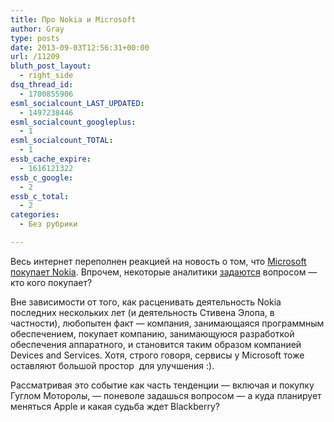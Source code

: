 ```yaml
---
title: Про Nokia и Microsoft
author: Gray
type: posts
date: 2013-09-03T12:56:31+00:00
url: /11209
bluth_post_layout:
  - right_side
dsq_thread_id:
  - 1700855906
esml_socialcount_LAST_UPDATED:
  - 1497238446
esml_socialcount_googleplus:
  - 1
esml_socialcount_TOTAL:
  - 1
essb_cache_expire:
  - 1616121322
essb_c_google:
  - 2
essb_c_total:
  - 2
categories:
  - Без рубрики

---
```








Весь интернет переполнен реакцией на новость о том, что [Microsoft покупает Nokia][1]. Впрочем, некоторые аналитики [задаются][2] вопросом — кто кого покупает?

Вне зависимости от того, как расценивать деятельность Nokia последних нескольких лет (и деятельность Стивена Элопа, в частности), любопытен факт — компания, занимающаяся программным обеспечением, покупает компанию, занимающуюся разработкой обеспечения аппаратного, и становится таким образом компанией Devices and Services. Хотя, строго говоря, сервисы у Microsoft тоже оставляют большой простор  для улучшения :).

Рассматривая это событие как часть тенденции — включая и покупку Гуглом Моторолы, — поневоле задашься вопросом — а куда планирует меняться Apple и какая судьба ждет Blackberry?

 [1]: http://www.microsoft.com/en-us/news/press/2013/Sep13/09-02AnnouncementPR.aspx
 [2]: http://www.asymco.com/2013/09/03/whos-buying-whom/